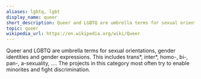 ```yaml
---
aliases: lgbtq, lgbt
display_name: queer
short_description: Queer and LGBTQ are umbrella terms for sexual orientations, gender identities and gender expressions.
topic: queer
wikipedia_url: https://en.wikipedia.org/wiki/Queer
---
```

Queer and LGBTQ are umbrella terms for sexual orientations, gender identities and gender expressions. This includes trans\*, inter\*, homo-, bi-, pan-, a-sexuality, …. The projects in this category most often try to enable minorites and fight discrimination.
